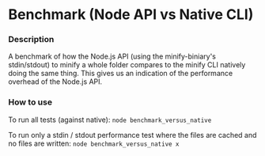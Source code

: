 
# Benchmark (Node API vs Native CLI)

### Description

A benchmark of how the Node.js API (using the minify-biniary's stdin/stdout) to minify a whole folder compares to the minify CLI natively doing the same thing. This gives us an indication of the performance overhead of the Node.js API.

### How to use

To run all tests (against native):
```node benchmark_versus_native```

To run only a stdin / stdout performance test where the files are cached and no files are written:
```node benchmark_versus_native x```
